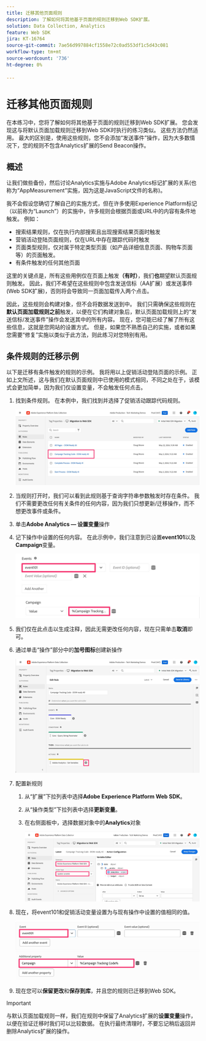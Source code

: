 ```yaml
---
title: 迁移其他页面规则
description: 了解如何将其他基于页面的规则迁移到Web SDK扩展。
solution: Data Collection, Analytics
feature: Web SDK
jira: KT-16764
source-git-commit: 7ae56d997884cf1558e72c0ad553df1c5d43c081
workflow-type: tm+mt
source-wordcount: '736'
ht-degree: 0%

---
```



# 迁移其他页面规则

在本练习中，您将了解如何将其他基于页面的规则迁移到Web SDK扩展。 您会发现这与将默认页面加载规则迁移到Web SDK时执行的练习类似。 这些方法仍然适用。 最大的区别是，使用这些规则，您不会添加“发送事件”操作，因为大多数情况下，您的规则不包含Analytics扩展的Send Beacon操作。

## 概述

让我们做些备份，然后讨论Analytics实施与Adobe Analytics标记扩展的关系(也称为“AppMeasurement”实施，因为这是JavaScript文件的名称)。

我不会假设您确切了解自己的实施方式，但在许多使用Experience Platform标记（以前称为“Launch”）的实施中，许多规则会根据页面或URL中的内容有条件地触发。 例如：

* 搜索结果规则，仅在执行内部搜索且出现搜索结果页面时触发
* 营销活动登陆页面规则，仅在URL中存在跟踪代码时触发
* 页面类型规则，仅对属于特定类型页面（如产品详细信息页面、购物车页面等）的页面触发。
* 有条件触发的任何其他页面

这里的关键点是，所有这些用例仅在页面上触发&#x200B;**（有时）**，我们&#x200B;**也**&#x200B;期望默认页面规则触发。 因此，我们不希望在这些规则中包含发送信标（AA扩展）或发送事件(Web SDK扩展)，否则将会导致同一页面加载传入两个点击。

因此，这些规则会构建对象，但不会将数据发送到中。 我们只需确保这些规则在&#x200B;**默认页面加载规则之前**&#x200B;触发，以便在它们构建对象后，默认页面加载规则上的“发送信标/发送事件”操作会发送其中的所有内容。 现在，您可能已经了解了所有这些信息，这就是您网站的设置方式。 但是，如果您不熟悉自己的实施，或者如果您需要“修复”实施以类似于此方法，则此练习对您特别有用。

## 条件规则的迁移示例

以下是迁移有条件触发的规则的示例。 我将用以上促销活动登陆页面的示例。 正如上文所述，这与我们在默认页面规则中已使用的模式相同，不同之处在于，该模式会更加简单，因为我们仅设置变量，不会触发任何点击。

1. 找到条件规则。 在本例中，我们找到并选择了促销活动跟踪代码规则。

   ![促销活动跟踪代码规则选择](assets/campaign-tracking-code-rule-select.jpg)

1. 当规则打开时，我们可以看到此规则基于查询字符串参数触发时存在条件。 我们不需要更改任何有关条件的任何内容，因为我们只想更新/迁移操作，而不想更改事件或条件。
1. 单击&#x200B;**Adobe Analytics — 设置变量**&#x200B;操作
1. 记下操作中设置的任何内容。 在此示例中，我们注意到已设置&#x200B;**event101**&#x200B;以及&#x200B;**Campaign**&#x200B;变量。

   ![event101](assets/event101.jpg)
   ![营销活动变量](assets/campaign-variable.jpg)

1. 我们仅在此点击以生成注释，因此无需更改任何内容，现在只需单击&#x200B;**取消**&#x200B;即可。
1. 通过单击“操作”部分中的&#x200B;**加号图标**&#x200B;创建新操作

   ![新操作](assets/new-action-conditional-rule.jpg)

1. 配置新规则
   1. 从“扩展”下拉列表中选择&#x200B;**Adobe Experience Platform Web SDK**。
   1. 从“操作类型”下拉列表中选择&#x200B;**更新变量**。
   1. 在右侧面板中，选择数据对象中的&#x200B;**Analytics**&#x200B;对象

      ![更新变量操作](assets/configure-conditional-rule-action.jpg)

1. 现在，将event101和促销活动变量设置为与现有操作中设置的值相同的值。

   ![设置event101](assets/web-sdk-event101.jpg)
   ![设置营销活动](assets/web-sdk-campaign-var.jpg)

1. 现在您可以&#x200B;**保留更改**&#x200B;和&#x200B;**保存到库**，并且您的规则已迁移到Web SDK。

>[!IMPORTANT]
>
>与默认页面加载规则一样，我们在规则中保留了Analytics扩展的&#x200B;**设置变量**&#x200B;操作，以便在验证迁移时我们可以比较数据。 在执行最终清理时，不要忘记稍后返回并删除Analytics扩展的操作。



